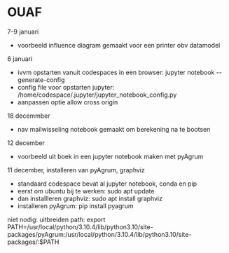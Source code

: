 # OUAF
7-9 januari
- voorbeeld influence diagram gemaakt voor een printer obv datamodel

6 januari
- ivvm opstarten vanuit codespaces in een browser: jupyter notebook --generate-config
- config file voor opstarten jupyter: /home/codespace/.jupyter/jupyter_notebook_config.py
- aanpassen optie allow cross origin


18 decemmber
- nav mailwisseling notebook gemaakt om berekening na te bootsen

12 december
- voorbeeld uit boek in een jupyter notebook maken met pyAgrum

11 december, installeren van pyAgrum, graphviz
- standaard codespace bevat al jupyter notebook, conda en pip
- eerst om ubuntu bij te werken: sudo apt update
- dan installleren graphviz: sudo apt install graphviz 
- installeren pyAgrum: pip install pyagrum   

niet nodig: uitbreiden path:
export PATH=/usr/local/python/3.10.4/lib/python3.10/site-packages/pyAgrum:/usr/local/python/3.10.4/lib/python3.10/site-packages/:$PATH
